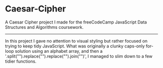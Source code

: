 # Caesar-Cipher
A Caesar Cipher project I made for the freeCodeCamp JavaScript Data Structures and Algorithms coursework.

----------

In this project I gave no attention to visual styling but rather focused on trying to keep tidy JavaScript.
What was originally a clunky caps-only for-loop solution using an alphabet array, and then a '.split("").replace("").replace("").join("")', I managed to slim down to a few tidier functions.
